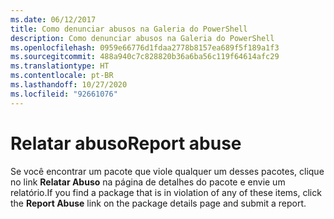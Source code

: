 ```yaml
---
ms.date: 06/12/2017
title: Como denunciar abusos na Galeria do PowerShell
description: Como denunciar abusos na Galeria do PowerShell
ms.openlocfilehash: 0959e66776d1fdaa2778b8157ea689f5f189a1f3
ms.sourcegitcommit: 488a940c7c828820b36a6ba56c119f64614afc29
ms.translationtype: HT
ms.contentlocale: pt-BR
ms.lasthandoff: 10/27/2020
ms.locfileid: "92661076"
---
```

# <a name="report-abuse"></a><span data-ttu-id="d3293-103">Relatar abuso</span><span class="sxs-lookup"><span data-stu-id="d3293-103">Report abuse</span></span>

<span data-ttu-id="d3293-104">Se você encontrar um pacote que viole qualquer um desses pacotes, clique no link **Relatar Abuso** na página de detalhes do pacote e envie um relatório.</span><span class="sxs-lookup"><span data-stu-id="d3293-104">If you find a package that is in violation of any of these items, click the **Report Abuse** link on the package details page and submit a report.</span></span>
